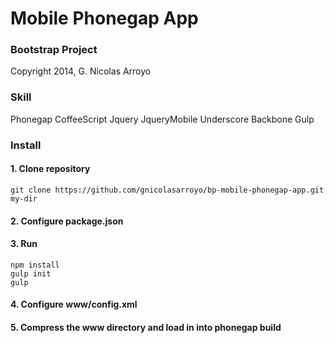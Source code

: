 # Mobile Phonegap App
### Bootstrap Project
Copyright 2014, G. Nicolas Arroyo

### Skill
Phonegap
CoffeeScript
Jquery
JqueryMobile
Underscore
Backbone
Gulp

### Install
#### 1. Clone repository
```
git clone https://github.com/gnicolasarroyo/bp-mobile-phonegap-app.git my-dir
```

#### 2. Configure package.json

#### 3. Run
```
npm install
gulp init
gulp
```

#### 4. Configure www/config.xml

#### 5. Compress the www directory and load in into phonegap build 